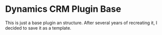 # Dynamics CRM Plugin Base

This is just a base plugin an structure. After several years of recreating it, I decided to save it as a template.
